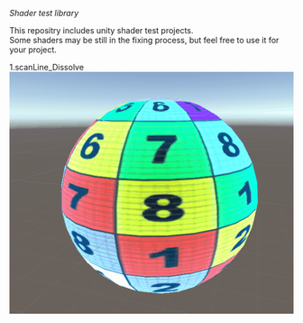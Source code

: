 _Shader test library_  


This repositry includes unity shader test projects.  
Some shaders may be still in the fixing process, but feel free to use it for your project.  

1.scanLine_Dissolve
![sample](scanLine_Dissolve.gif)

 
